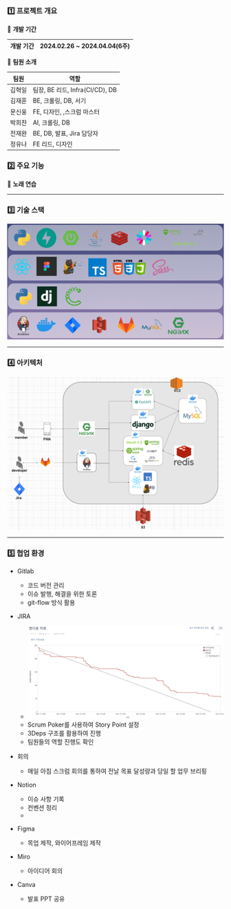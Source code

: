 ### 1️⃣ 프로젝트 개요

🌈 **개발 기간**

| 개발 기간 | 2024.02.26 ~ 2024.04.04(6주)|
| --- | --- |

🌈 **팀원 소개**

| 팀원 | 역할 |
| --- | --- |
| 김혁일 | 팀장, BE 리드, Infra(CI/CD), DB |
| 김재훈 | BE, 크롤링, DB, 서기 |
| 문신웅 | FE, 디자인, ,스크럼 마스터 |
| 박희찬 | AI, 크롤링, DB |
| 전재완 | BE, DB, 발표, Jira 담당자 |
| 정유나 | FE 리드, 디자인 |

### 2️⃣ 주요 기능

🌈 **노래 연습**

---

### 3️⃣ 기술 스택
<img src='assets/기술스택.PNG' width="800px">

---

### 4️⃣ 아키텍처
<img src='assets/아키텍처.png' width="800px">

---

### 5️⃣ 협업 환경

- Gitlab
    - 코드 버전 관리
    - 이슈 발행, 해결을 위한 토론
    - git-flow 방식 활용

- JIRA
    - <img src='assets/jira.jpg' width="800px">
    - Scrum Poker를 사용하여 Story Point 설정
    - 3Deps 구조를 활용하여 진행
    - 팀원들의 역할 진행도 확인


- 회의
    - 매일 아침 스크럼 회의를 통하여 전날 목표 달성량과 당일 할 업무 브리핑

- Notion
    - 이슈 사항 기록
    - 컨벤션 정리
    - 

- Figma
    - 목업 제작, 와이어프레임 제작

- Miro
    - 아이디어 회의

- Canva
    - 발표 PPT 공유
